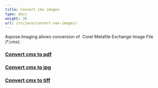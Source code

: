 ```yaml
---
title: Convert cmx images
type: docs
weight: 30
url: /ru/java/convert-cmx-images/
---
```


Aspose.Imaging allows conversion of  Corel Metafile Exchange Image File (*.cmx).

### [Convert cmx to pdf](/imaging/ru/java/convert-cmx-to-pdf/)

### [Convert cmx to jpg](/imaging/ru/java/convert-cxm-to-jpg/)

### [Convert cmx to tiff](/imaging/ru/java/convert-cxm-to-tiff/)
